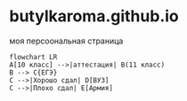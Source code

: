 # butylkaroma.github.io
моя персоональная страница

```mermaid
flowchart LR
A[10 класс] -->|аттестация| B(11 класс)
B --> C{ЕГЭ}
C -->|Хорошо сдал| D[ВУЗ]
C -->|Плохо сдал| E[Армия]
```
